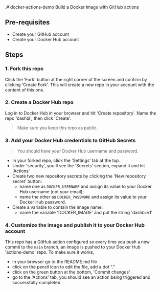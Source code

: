 .# docker-actions-demo
Build a Docker image with GitHub actions

## Pre-requisites

* Create your GitHub account
* Create your Docker Hub account

## Steps

### 1. Fork this repo
Click the 'Fork' button at the right corner of the screen and confirm by clicking 'Create Fork'.
This will create a new repo in your account with the content of this one.

### 2. Create a Docker Hub repo

Log in to Docker Hub in your browser and hit 'Create repository'. Name the repo 'dashbi', then click 'Create'.

> Make sure you keep this repo as public.


### 3. Add your Docker Hub credentials to GitHub Secrets

> You should have your Docker Hub username and password.

* In your forked repo, click the 'Settings' tab at the top.
* Under 'security', you'll see the 'Secrets' section, expand it and hit 'Actions'
* Create two new repository secrets by clicking the 'New repository secret' button:
  * name one as `DOCKER_USERNAME` and assign its value to your Docker Hub username (not your email);
  * name the other as `DOCKER_PASSWORD` and assign its value to your Docker Hub password.
* Create a variable to contain the image name:
  * name the variable 'DOCKER_IMAGE' and put the string 'dashbi:v1'  

### 4. Customize the image and publish it to your Docker Hub account

This repo has a GitHub action configured so every time you push a new commit to the `main` branch, an image is pushed to your Docker Hub 'actions-demo' repo.
To make sure it works, 
* in your browser go to the README.md file 
* click on the pencil icon to edit the file, add a dot "."
* click on the green button at the bottom, 'Commit changes'
* go to the 'Actions' tab, you should see an action being triggered and successfully completed.
